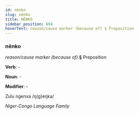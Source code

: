 ```yaml
---
id: nënko
slug: nënko
title: NËNKO
sidebar_position: 694
hoverText: reason/cause marker (because of) § Preposition
---
```


### nënko

*reason/cause marker (because of)* **§** Preposition

**Verb**: -

**Noun**: -

**Modifier**: -

Zulu ngenxa /ŋ(ɡ)eŋka/

*Niger-Congo Language Family*